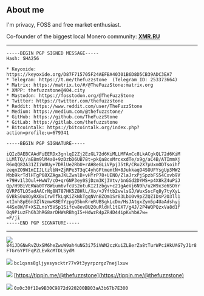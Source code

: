## About me

I'm privacy, FOSS and free market enthusiast. 

Co-founder of the biggest local Monero community: [**XMR.RU**](https://xmr.ru/)

---


```
-----BEGIN PGP SIGNED MESSAGE-----
Hash: SHA256

* Keyoxide: https://keyoxide.org/D87F715705F24AEFBA40301B6D8D5CB39ADC3EA7
* Telegram: https://t.me/thefuzzstone  (Telegram ID: 253373664)
* Matrix: https://matrix.to/#/@TheFuzzStone:matrix.org
* XMPP: thefuzzstone@404.city
* Mastodon: https://fosstodon.org/@TheFuzzStone
* Twitter: https://twitter.com/thefuzzstone
* Reddit: https://www.reddit.com/user/TheFuzzStone
* Medium: https://medium.com/@thefuzzstone/
* GitHub: https://github.com/TheFuzzStone
* GitLab: https://gitlab.com/thefuzzstone
* Bitcointalk: https://bitcointalk.org/index.php?action=profile;u=679341

-----BEGIN PGP SIGNATURE-----

iQIzBAEBCAAdFiEERDx3gnlqI2Zj2EzGL72d6KiMLLMFAmCc8LkACgkQL72d6KiM
LLMlTQ//aE8m9lM4a0+9zDzbD6UB78t+pkQa8cxMrcxxdTe/x9g/aC4B/ATImmXj
R6nQQ82A31ZIiW0Uy+7DRlUe2RbU+rAH8eGLiVPpj35tR/CRo2X7pUxmODTsoihf
zeqnZO9W1mIIJLtzlbN+ZjRPe3T3qC4yhGFtmemtN+8JukkaqO4SOUFYsgUp3MW2
Mbb9krTdlHTgP68XZAgaJKLZwalB+vHYrP78+UENO/ZlaJrxPjSpzbFS54Cxvb9V
+79Hv1l3Oul+HwW7/cO+qrGNP3ey0SjDzm3Kj3Vtv/bnGGd2DYMS+p4X8kZ4uPiJ
Qp/H9BiVEKWa0TY8Wium6vfcUS2otuKI2Izbgv+c21gAeVj6N9h/u2W9x3e6SOYr
QVRP6TLO5adAACrNg8N787HK5ZBHlL/Xo/+JYftb2vwlsGJ/WuxSscFq8y7tyXyL
6VBkS0u8OyRXBvIrwTfkLqKiZkNkTgqNVnBZQm1Sr83LbU0v9pZZQZIDsP2O3ll1
xtInh8pE6n3ZlNzmwK8EfYzpgO5bnKreRUBSgkLcDm/HsJAtgxZym5p4UaAdshyj
44Sx8W/F+XSZLnsY5VSp1Sifcw8evBU20uRldHl1tGX7/g4J/2P4WQPQzxVa8d1f
0q9PiuzFh6h3hRG8arDHWsRBhgI5+HdwzR4pZR4D44ipKvhbA7w=
=F/ji
-----END PGP SIGNATURE-----
```

---


![](https://i.imgur.com/QfJ10ym.png)
`84iJDGNwRvZUxSM6heZwuW9ah4uNG3i75iVWN2czKuiZLBerZa8tTurWPciHkUAG7yJ1r8FTGr6YPTFqPZLEvkcMTDLSydM`

![](https://i.imgur.com/7i54Hnr.png)
`bc1qsns8gljyesyscktr77v9t3yyrpzrgz7nejlxuw`

![](https://i.imgur.com/h2Tuewd.png) [https://tippin.me/@thefuzzstone](https://tippin.me/@thefuzzstone)

![](https://i.imgur.com/6tP3cz3.png)
`0x0c30f1De9B30C9872d920200BB03aA3b67b7E300`
